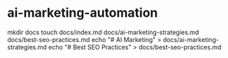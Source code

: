 # ai-marketing-automation
mkdir docs
touch docs/index.md docs/ai-marketing-strategies.md docs/best-seo-practices.md
echo "# AI Marketing" > docs/ai-marketing-strategies.md
echo "# Best SEO Practices" > docs/best-seo-practices.md

